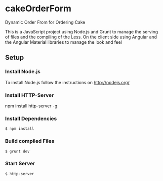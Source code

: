 # cakeOrderForm
Dynamic Order From for Ordering Cake 

This is a JavaScript project using Node.js and Grunt to manage the serving of
files and the compiling of the Less. On the client side using Angular and the
Angular Material libraries to manage the look and feel

## Setup

### Install Node.js

To install Node.js follow the instructions on http://nodejs.org/

### Install HTTP-Server

npm install http-server -g

### Install Dependencies

```shell
$ npm install
```

### Build compiled Files

```shell
$ grunt dev
```

### Start Server

```shell
$ http-server
```
